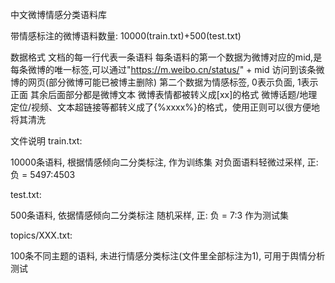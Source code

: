 中文微博情感分类语料库

带情感标注的微博语料数量: 10000(train.txt)+500(test.txt)

数据格式
文档的每一行代表一条语料
每条语料的第一个数据为微博对应的mid,是每条微博的唯一标签,可以通过"https://m.weibo.cn/status/" + mid 访问到该条微博的网页(部分微博可能已被博主删除)
第二个数据为情感标签, 0表示负面, 1表示正面
其余后面部分都是微博文本
微博表情都被转义成[xx]的格式
微博话题/地理定位/视频、文本超链接等都转义成了{%xxxx%}的格式，使用正则可以很方便地将其清洗

文件说明
train.txt:

10000条语料, 根据情感倾向二分类标注, 作为训练集
对负面语料轻微过采样, 正: 负 = 5497:4503

test.txt:

500条语料, 依据情感倾向二分类标注
随机采样, 正: 负 = 7:3 作为测试集

topics/XXX.txt:

100条不同主题的语料, 未进行情感分类标注(文件里全部标注为1), 可用于舆情分析测试
